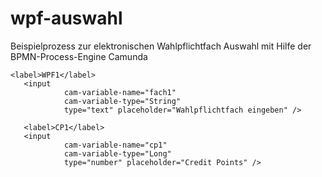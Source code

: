 # wpf-auswahl
Beispielprozess zur elektronischen Wahlpflichtfach Auswahl mit Hilfe der BPMN-Process-Engine Camunda


```
<label>WPF1</label> 
   <input  
            cam-variable-name="fach1"
            cam-variable-type="String"
            type="text" placeholder="Wahlpflichtfach eingeben" />

   <label>CP1</label> 
   <input  
            cam-variable-name="cp1"
            cam-variable-type="Long"
            type="number" placeholder="Credit Points" />
```

